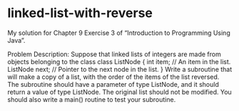 # linked-list-with-reverse

My solution for Chapter 9 Exercise 3 of “Introduction to Programming Using Java”.


Problem Description:
Suppose that linked lists of integers are made from objects belonging to the class
class ListNode {
int item; // An item in the list.
ListNode next; // Pointer to the next node in the list.
}
Write a subroutine that will make a copy of a list, with the order of the items of the list
reversed. The subroutine should have a parameter of type ListNode, and it should return
a value of type ListNode. The original list should not be modified.
You should also write a main() routine to test your subroutine.
